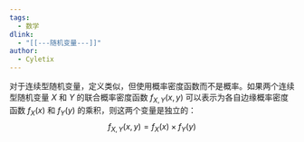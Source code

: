 ```yaml
---
tags:
  - 数学
dlink:
  - "[[---随机变量---]]"
author:
  - Cyletix
---
```

对于连续型随机变量，定义类似，但使用概率密度函数而不是概率。如果两个连续型随机变量 $X$ 和 $Y$ 的联合概率密度函数 $f_{X,Y}(x, y)$ 可以表示为各自边缘概率密度函数 $f_X(x)$ 和 $f_Y(y)$ 的乘积，则这两个变量是独立的：
$$ f_{X,Y}(x, y) = f_X(x) \times f_Y(y) $$
